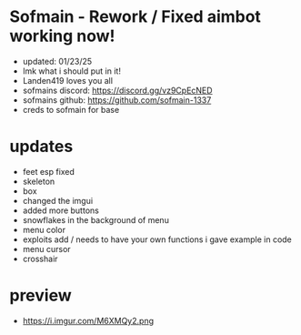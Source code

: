 # Sofmain - Rework / Fixed aimbot working now!
- updated: 01/23/25
- lmk what i should put in it!
- Landen419 loves you all
- sofmains discord: https://discord.gg/vz9CpEcNED
- sofmains github: https://github.com/sofmain-1337
- creds to sofmain for base
# updates
- feet esp fixed
- skeleton
- box
- changed the imgui
- added more buttons
- snowflakes in the background of menu
- menu color
- exploits add / needs to have your own functions i gave example in code
- menu cursor
- crosshair
# preview 
- https://i.imgur.com/M6XMQy2.png
